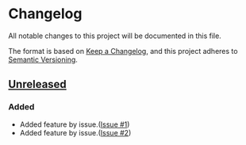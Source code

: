 # Changelog
All notable changes to this project will be documented in this file.

The format is based on [Keep a Changelog](https://keepachangelog.com/en/1.0.0/),
and this project adheres to [Semantic Versioning](https://semver.org/spec/v2.0.0.html).

## [Unreleased]

### Added

- Added feature by issue.([Issue #1](https://github.com/overdrive1708/ExcelFileNumberToName/issues/1))
- Added feature by issue.([Issue #2](https://github.com/overdrive1708/ExcelFileNumberToName/issues/2))

[Unreleased]: https://github.com/overdrive1708/ExcelFileNumberToName
[1.0.0]: https://github.com/overdrive1708/ExcelFileNumberToName/releases/tag/v1.0.0
